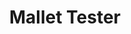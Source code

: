 ---
layout: default
categories: ['Mechanical Design','Arduino']
title: Mallet Tester
authors: WG Bircher, AM Dollar, N Rojas
thing: A device to measure the 'bounce' of percussion mallets, using an absolute encoder and an Arduino, in collaboration with <a href="https://www.kramermilan.com/">Kramer Milan</a>
year: 2017
award: 
doi: http://dx.doi.org/XX.XXX/
---